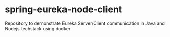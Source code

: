 # spring-eureka-node-client
Repository to demonstrate Eureka Server/Client communication in Java and Nodejs techstack using docker
